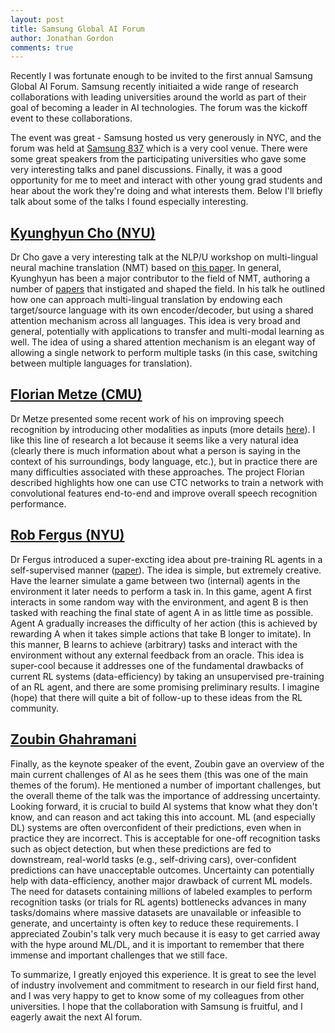 ```yaml
---
layout: post
title: Samsung Global AI Forum
author: Jonathan Gordon
comments: true
---
```


Recently I was fortunate enough to be invited to the first annual Samsung Global AI Forum. Samsung recently initiaited a wide range of research collaborations with leading universities around the world as part of their goal of becoming a leader in AI technologies. The forum was the kickoff event to these collaborations. 

The event was great - Samsung hosted us very generously in NYC, and the forum was held at [Samsung 837](https://www.samsung.com/us/837/) which is a very cool venue. There were some great speakers from the participating universities who gave some very interesting talks and panel discussions. Finally, it was a good opportunity for me to meet and interact with other young grad students and hear about the work they're doing and what interests them. Below I'll briefly talk about some of the talks I found especially interesting.

## [Kyunghyun Cho (NYU)](http://www.kyunghyuncho.me/)

Dr Cho gave a very interesting talk at the NLP/U workshop on multi-lingual neural machine translation (NMT) based on [this paper](http://www.sciencedirect.com/science/article/pii/S0885230816301097). In general, Kyunghyun has been a major contributor to the field of NMT, authoring a number of [papers](https://arxiv.org/pdf/1409.0473.pdf) that instigated and shaped the field. In his talk he outlined how one can approach multi-lingual translation by endowing each target/source language with its own encoder/decoder, but using a shared attention mechanism across all languages. This idea is very broad and general, potentially with applications to transfer and multi-modal learning as well. The idea of using a shared attention mechanism is an elegant way of allowing a single network to perform multiple tasks (in this case, switching between multiple languages for translation).

## [Florian Metze (CMU)](http://www.cs.cmu.edu/~fmetze/interACT/Home.html)

Dr Metze presented some recent work of his on improving speech recognition by introducing other modalities as inputs (more details [here](http://ieeexplore.ieee.org/abstract/document/7953112/)). I like this line of research a lot because it seems like a very natural idea (clearly there is much information about what a person is saying in the context of his surroundings, body language, etc.), but in practice there are many difficulties associated with these approaches. The project Florian described highlights how one can use CTC networks to train a network with convolutional features end-to-end and improve overall speech recognition performance.

## [Rob Fergus (NYU)](http://cs.nyu.edu/~fergus/pmwiki/pmwiki.php)

Dr Fergus introduced a super-excting idea about pre-training RL agents in a self-supervised manner ([paper](https://arxiv.org/pdf/1703.05407.pdf)). The idea is simple, but extremely creative. Have the learner simulate a game between two (internal) agents in the environment it later needs to perform a task in. In this game, agent A first interacts in some random way with the environment, and agent B is then tasked with reaching the final state of agent A in as little time as possible. Agent A gradually increases the difficulty of her action (this is achieved by rewarding A when it takes simple actions that take B longer to imitate). In this manner, B learns to achieve (arbitrary) tasks and interact with the environment without any external feedback from an oracle. This idea is super-cool because it addresses one of the fundamental drawbacks of current RL systems (data-efficiency) by taking an unsupervised pre-training of an RL agent, and there are some promising preliminary results. I imagine (hope) that there will quite a bit of follow-up to these ideas from the RL community.

## [Zoubin Ghahramani](http://mlg.eng.cam.ac.uk/zoubin/)

Finally, as the keynote speaker of the event, Zoubin gave an overview of the main current challenges of AI as he sees them (this was one of the main themes of the forum). He mentioned a number of important challenges, but the overall theme of the talk was the importance of addressing uncertainty. Looking forward, it is crucial to build AI systems that know what they don't know, and can reason and act taking this into account. ML (and especially DL) systems are often overconfident of their predictions, even when in practice they are incorrect. This is acceptable for one-off recognition tasks such as object detection, but when these predictions are fed to downstream, real-world tasks (e.g., self-driving cars), over-confident predictions can have unacceptable outcomes. Uncertainty can potentially help with data-efficiency, another major drawback of current ML models. The need for datasets containing millions of labeled examples to perform recognition tasks (or trials for RL agents) bottlenecks advances in many tasks/domains where massive datasets are unavailable or infeasible to generate, and uncertainty is often key to reduce these requirements. I appreciated Zoubin's talk very much because it is easy to get carried away with the hype around ML/DL, and it is important to remember that there immense and important challenges that we still face.

To summarize, I greatly enjoyed this experience. It is great to see the level of industry involvement and commitment to research in our field first hand, and I was very happy to get to know some of my colleagues from other universities. I hope that the collaboration with Samsung is fruitful, and I eagerly await the next AI forum.  


